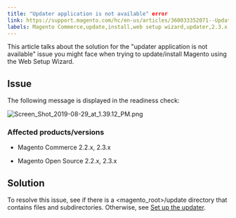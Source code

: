 ```yaml
---
title: "Updater application is not available" error
link: https://support.magento.com/hc/en-us/articles/360033352071--Updater-application-is-not-available-error
labels: Magento Commerce,update,install,web setup wizard,updater,2.3.x,2.2.x,how to
---
```


This article talks about the solution for the "updater application is not available" issue you might face when trying to update/install Magento using the Web Setup Wizard.

## Issue

The following message is displayed in the readiness check:

![Screen_Shot_2019-08-29_at_1.39.12_PM.png](https://support.magento.com/hc/article_attachments/360037722712/Screen_Shot_2019-08-29_at_1.39.12_PM.png)

### Affected products/versions

* Magento Commerce 2.2.x, 2.3.x

* Magento Open Source 2.2.x, 2.3.x



## Solution

To resolve this issue, see if there is a <magento\_root>/update directory that contains files and subdirectories. Otherwise, see [Set up the updater](https://devdocs.magento.com/guides/v2.3/comp-mgr/updater/update-updater.html).

